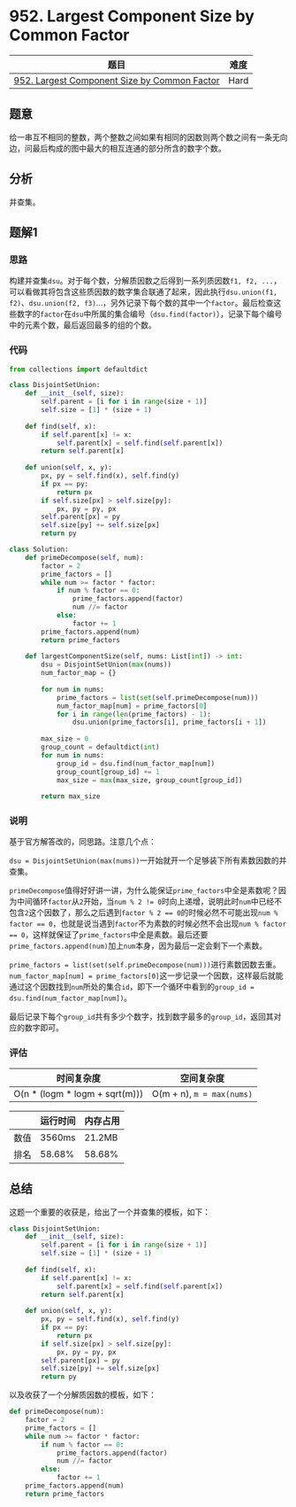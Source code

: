 # 952. Largest Component Size by Common Factor

| 题目 | 难度 |
| ---- | ---- |
| [952. Largest Component Size by Common Factor](https://leetcode.com/problems/largest-component-size-by-common-factor/) | Hard |

## 题意

给一串互不相同的整数，两个整数之间如果有相同的因数则两个数之间有一条无向边，问最后构成的图中最大的相互连通的部分所含的数字个数。

## 分析

并查集。

## 题解1

### 思路

构建并查集`dsu`。对于每个数，分解质因数之后得到一系列质因数`f1, f2, ...`，可以看做其将包含这些质因数的数字集合联通了起来，因此执行`dsu.union(f1, f2)`、`dsu.union(f2, f3)`...，另外记录下每个数的其中一个`factor`。最后检查这些数字的`factor`在`dsu`中所属的集合编号（`dsu.find(factor)`），记录下每个编号中的元素个数，最后返回最多的组的个数。

### 代码

```python
from collections import defaultdict

class DisjointSetUnion:
    def __init__(self, size):
        self.parent = [i for i in range(size + 1)]
        self.size = [1] * (size + 1)
    
    def find(self, x):
        if self.parent[x] != x:
            self.parent[x] = self.find(self.parent[x])
        return self.parent[x]
    
    def union(self, x, y):
        px, py = self.find(x), self.find(y)
        if px == py:
            return px
        if self.size[px] > self.size[py]:
            px, py = py, px
        self.parent[px] = py
        self.size[py] += self.size[px]
        return py

class Solution:
    def primeDecompose(self, num):
        factor = 2
        prime_factors = []
        while num >= factor * factor:
            if num % factor == 0:
                prime_factors.append(factor)
                num //= factor
            else:
                factor += 1
        prime_factors.append(num)
        return prime_factors
    
    def largestComponentSize(self, nums: List[int]) -> int:
        dsu = DisjointSetUnion(max(nums))
        num_factor_map = {}
        
        for num in nums:
            prime_factors = list(set(self.primeDecompose(num)))
            num_factor_map[num] = prime_factors[0]
            for i in range(len(prime_factors) - 1):
                dsu.union(prime_factors[i], prime_factors[i + 1])
        
        max_size = 0
        group_count = defaultdict(int)
        for num in nums:
            group_id = dsu.find(num_factor_map[num])
            group_count[group_id] += 1
            max_size = max(max_size, group_count[group_id])
        
        return max_size
```

### 说明

基于官方解答改的，同思路。注意几个点：

`dsu = DisjointSetUnion(max(nums))`一开始就开一个足够装下所有素数因数的并查集。

`primeDecompose`值得好好讲一讲，为什么能保证`prime_factors`中全是素数呢？因为中间循环`factor`从`2`开始，当`num % 2 != 0`时向上递增，说明此时`num`中已经不包含`2`这个因数了，那么之后遇到`factor % 2 == 0`的时候必然不可能出现`num % factor == 0`，也就是说当遇到`factor`不为素数的时候必然不会出现`num % factor == 0`，这样就保证了`prime_factors`中全是素数。最后还要`prime_factors.append(num)`加上`num`本身，因为最后一定会剩下一个素数。

`prime_factors = list(set(self.primeDecompose(num)))`进行素数因数去重。`num_factor_map[num] = prime_factors[0]`这一步记录一个因数，这样最后就能通过这个因数找到`num`所处的集合`id`，即下一个循环中看到的`group_id = dsu.find(num_factor_map[num])`。

最后记录下每个`group_id`共有多少个数字，找到数字最多的`group_id`，返回其对应的数字即可。

### 评估

| 时间复杂度 | 空间复杂度 |
| ---- | ---- |
| O(n * (logm * logm + sqrt(m))) | O(m + n), `m = max(nums)` |

| | 运行时间 | 内存占用 |
| ---- | ---- | ---- |
| 数值 | 3560ms | 21.2MB |
| 排名 | 58.68% | 58.68% |

## 总结

这题一个重要的收获是，给出了一个并查集的模板，如下：

```python
class DisjointSetUnion:
    def __init__(self, size):
        self.parent = [i for i in range(size + 1)]
        self.size = [1] * (size + 1)
    
    def find(self, x):
        if self.parent[x] != x:
            self.parent[x] = self.find(self.parent[x])
        return self.parent[x]
    
    def union(self, x, y):
        px, py = self.find(x), self.find(y)
        if px == py:
            return px
        if self.size[px] > self.size[py]:
            px, py = py, px
        self.parent[px] = py
        self.size[py] += self.size[px]
        return py
```

以及收获了一个分解质因数的模板，如下：

```python
def primeDecompose(num):
    factor = 2
    prime_factors = []
    while num >= factor * factor:
        if num % factor == 0:
            prime_factors.append(factor)
            num //= factor
        else:
            factor += 1
    prime_factors.append(num)
    return prime_factors
```
